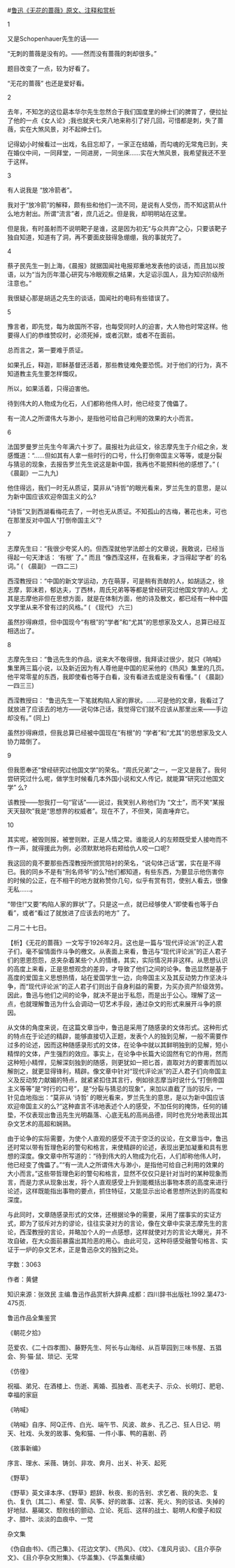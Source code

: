 #[鲁迅《无花的蔷薇》原文、注释和赏析](https://www.vrrw.net/wx/9561.html)

1

又是Schopenhauer先生的话——

“无刺的蔷薇是没有的。——然而没有蔷薇的刺却很多。”

题目改变了一点，较为好看了。

“无花的蔷薇” 也还是爱好看。

2

去年，不知怎的这位勗本华尔先生忽然合于我们国度里的绅士们的脾胃了，便拉扯了他的一点《女人论》;我也就夹七夹八地来称引了好几回，可惜都是刺，失了蔷薇，实在大煞风景，对不起绅士们。

记得幼小时候看过一出戏，名目忘却了，一家正在结婚，而勾魂的无常鬼已到，夹在婚仪中间，一同拜堂，一同进房，一同坐床……实在大煞风景，我希望我还不至于这样。

3

有人说我是 “放冷箭者”。

我对于“放冷箭”的解释，颇有些和他们一流不同，是说有人受伤，而不知这箭从什么地方射出。所谓“流言”者，庶几近之。但是我，却明明站在这里。

但是我，有时虽射而不说明靶子是谁，这是因为初无“与众共弃”之心，只要该靶子独自知道，知道有了洞，再不要面皮鼓得急绷绷，我的事就完了。

4

蔡孑民先生一到上海，《晨报》就据国闻社电报郑重地发表他的谈话，而且加以按语，以为“当为历年潜心研究与冷眼观察之结果，大足诏示国人，且为知识阶级所注意也。”

我很疑心那是胡适之先生的谈话，国闻社的电码有些错误了。

5

豫言者，即先觉，每为故国所不容，也每受同时人的迫害，大人物也时常这样。他要得人们的恭维赞叹时，必须死掉，或者沉默，或者不在面前。

总而言之，第一要难于质证。

如果孔丘，释迦，耶稣基督还活着，那些教徒难免要恐慌。对于他们的行为，真不知道教主先生要怎样慨叹。

所以，如果活着，只得迫害他。

待到伟大的人物成为化石，人们都称他伟人时，他已经变了傀儡了。

有一流人之所谓伟大与渺小，是指他可给自己利用的效果的大小而言。

6

法国罗曼罗兰先生今年满六十岁了。晨报社为此征文，徐志摩先生于介绍之余，发感慨道：“……但如其有人拿一些时行的口号，什么打倒帝国主义等等，或是分裂与猜忌的现象，去报告罗兰先生说这是新中国，我再也不能预料他的感想了。” ( 《晨副》一二九九)

他住得远，我们一时无从质证，莫非从“诗哲”的眼光看来，罗兰先生的意思，是以为新中国应该欢迎帝国主义的么?

“诗哲”又到西湖看梅花去了，一时也无从质证。不知孤山的古梅，著花也未，可也在那里反对中国人“打倒帝国主义”?

7

志摩先生曰：“我很少夸奖人的。但西滢就他学法郎士的文章说，我敢说，已经当得起一句天津话： ‘有根’ 了。” 而且 “像西滢这样，在我看来，才当得起‘学者’ 的名词。” ( 《晨副》 一四二三)

西滢教授曰：“中国的新文学运动，方在萌芽，可是稍有贡献的人，如胡适之，徐志摩，郭沫若，郁达夫，丁西林，周氏兄弟等等都是曾经研究过他国文学的人。尤其是志摩他非但在思想方面，就是在体制方面，他的诗及散文，都已经有一种中国文学里从来不曾有过的风格。” ( 《现代》 六三)

虽然抄得麻烦，但中国现今“有根”的“学者”和“尤其”的思想家及文人，总算已经互相选出了。

8

志摩先生曰：“鲁迅先生的作品，说来大不敬得很，我拜读过很少，就只《呐喊》集里两三篇小说，以及新近因为有人尊他是中国的尼采他的《热风》集里的几页。他平常零星的东西，我即使看也等于白看，没有看进去或是没有看懂。” ( 《晨副》一四三三)

西滢教授曰： “鲁迅先生一下笔就构陷人家的罪状。……可是他的文章，我看过了就放进了应该去的地方——说句体己话，我觉得它们就不应该从那里出来——手边却没有。” (同上)

虽然抄得麻烦，但我总算已经被中国现在“有根”的 “学者”和“尤其”的思想家及文人协力踏倒了。

9

但我愿奉还“曾经研究过他国文学”的荣名。“周氏兄弟”之一，一定又是我了。我何尝研究过什么呢，做学生时候看几本外国小说和文人传记，就能算“研究过他国文学” 么?

该教授——恕我打一句“官话”——说过，我笑别人称他们为 “文士”，而不笑“某报天天鼓吹”我是“思想界的权威者”。现在不了，不但笑，简直唾弃它。

10

其实呢，被毁则报，被誉则默，正是人情之常。谁能说人的左颊既受爱人接吻而不作一声，就得援此为例，必须默默地将右颊给仇人咬一口呢?

我这回的竟不要那些西滢教授所颁赏陪衬的荣名，“说句体己话”罢，实在是不得已。我的同乡不是有“刑名师爷”的么?他们都知道，有些东西，为要显示他伤害你的时候的公正，在不相干的地方就称赞你几句，似乎有赏有罚，使别人看去，很像无私……。

“带住!”又要“构陷人家的罪状”了。只是这一点，就已经够使人“即使看也等于白看”，或者“看过了就放进了应该去的地方” 了。

二月二十七日。



【析】《无花的蔷薇》一文写于1926年2月。这也是一篇与“现代评论派”的正人君子们，毫不留情面作斗争的檄文。从表面上来看，鲁迅与“现代评论派”的正人君子们的恩恩怨怨，总夹杂着某些个人的情绪，其实，实际情况并非这样。从思想认识的高度上来看，正是思想观念的差异，才导致了他们之间的论争。鲁迅显然是基于高度的爱国主义思想热情，站在爱国学生一边，向帝国主义及其反动势力作坚决斗争，而“现代评论派”的正人君子们则出于自身利益的需要，为买办资产阶级效劳。因此，鲁迅与他们之间的论争，就决不是出于私怨，而是出于公心。理解了这一点，也就理解鲁迅为什么会调动一切艺术手段，通过杂文的形式来展开斗争的原因。

从文体的角度来说，在这篇文章当中，鲁迅是采用了随感录的文体形式。这种形式的特点在于论述的精辟，能够直接切入正题，发表个人的独到见解，一般不需要作过多的论述，因而这种随感录形式的文体，在论争中就以其鲜明独到的见解，短小精悍的文体，产生强烈的效应。事实上，在论争中长篇大论固然有它的作用，然而这种短小精悍，见解深刻独到的随感，则更犹如一把匕首，直取对方的要害而加以解剖之，就更显得锋利，精辟。像文章中针对“现代评论派”的正人君子们向帝国主义及反动势力献媚的特点，就紧紧扣住其言行，例如徐志摩当时说什么“打倒帝国主义等等”是“时行的口号”，是“分裂与猜忌的现象”，来加以直截了当的驳斥，一针见血地指出：“莫非从 ‘诗哲’ 的眼光看来，罗兰先生的意思，是以为新中国应该欢迎帝国主义的么?”这种直言不讳地表述个人的感受，不加任何的掩饰，任何的铺垫，不仅表现出鲁迅先生光明磊落、心底无私的高尚品德，同时也充分地表现出其杂文艺术的高超和娴熟。

由于论争的实际需要，为使个人直观的感受不流于空泛的议论，在文章当中，鲁迅还时常以带有哲理色彩的警句和格言，来使精辟的论述，表现出更加凝重和具有思想的深度。像文章中所写道的：“待到伟大的人物成为化石，人们却称他伟人时，他已经变了傀儡了。”“有一流人之所谓伟大与渺小，是指他可给自己利用的效果的大小而言。”这些带哲理色彩的警句和格言，显然不仅仅只是针对当时的某种现象而言，而是力求从现象出发，将个人直观感受上升到能概括出事物本质的高度来进行论述，这样既能指出事物的要点，抓住特征，又能显示出论者思想所达到的高度和深度。

与此同时，文章随感录形式的文体，还根据论争的需要，采用了摆事实的实证方式，即为了驳斥对方的谬论，往往实录对方的言论，像在文章中实录志摩先生的言论，西滢教授的言论，并略加个人的一点感想，这样就使对方的言论大曝光，并不攻自破，在大众面前暴露出其险恶的用心。由此可见，这种将感受融警句格言、实证于一炉的杂文艺术，正是鲁迅杂文的独到之处。

字数：3063

作者：黄健

知识来源：张效民 主编.鲁迅作品赏析大辞典.成都：四川辞书出版社.1992.第473-475页.

鲁迅作品全集鉴赏

《朝花夕拾》

范爱农、《二十四孝图》、藤野先生、阿长与山海经、从百草园到三味书屋、五猖会、狗·猫·鼠、琐记、无常

《仿徨》

祝福、弟兄、在酒楼上、伤逝、离婚、孤独者、高老夫子、示众、长明灯、肥皂、幸福的家庭

《呐喊》

《呐喊》自序、阿Q正传、白光、端午节、风波、故乡、孔乙己、狂人日记、明天、社戏、头发的故事、兔和猫、一件小事、鸭的喜剧、药

《故事新编》

序言、理水、采薇、铸剑、非攻、奔月、出关、补天、起死

《野草》

《野草》英文译本序、《野草》题辞、秋夜、影的告别、求乞者、我的失恋、复仇、复仇〔其二〕、希望、雪、风筝、好的故事、过客、死火、狗的驳诘、失掉的好地狱、墓碣文、颓败线的颤动、立论、死后、这样的战士、聪明人和傻子和奴才、腊叶、淡淡的血痕中、一觉

杂文集

《伪自由书》、《而己集》、《花边文学》、《热风》、《坟》、《准风月谈》、《且介亭杂文》、《且介亭杂文附集》、《华盖集》、《华盖集续编》

